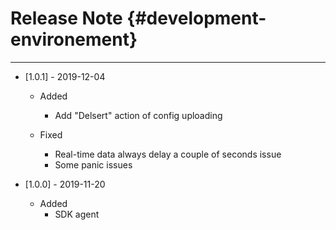 # Release Note {#development-environement}

---

* \[1.0.1\] - 2019-12-04

  * Added

    * Add "Delsert" action of config uploading

  * Fixed

    * Real-time data always delay a couple of seconds issue
    * Some panic issues

* \[1.0.0\] - 2019-11-20

  * Added
    * SDK agent



